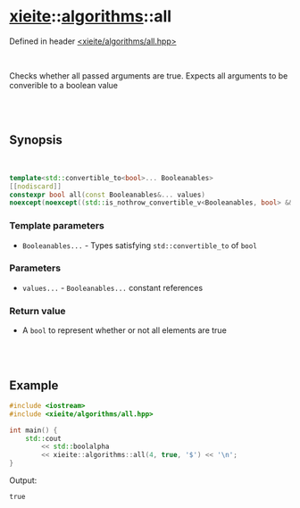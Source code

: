 # [xieite](../xieite.md)::[algorithms](../algorithms.md)::all
Defined in header [<xieite/algorithms/all.hpp>](../../include/xieite/algorithms/all.hpp)

<br/>

Checks whether all passed arguments are true. Expects all arguments to be converible to a boolean value

<br/><br/>

## Synopsis

<br/>

```cpp
template<std::convertible_to<bool>... Booleanables>
[[nodiscard]]
constexpr bool all(const Booleanables&... values)
noexcept(noexcept((std::is_nothrow_convertible_v<Booleanables, bool> && ...)));
```
### Template parameters
- `Booleanables...` - Types satisfying `std::convertible_to` of `bool`
### Parameters
- `values...` - `Booleanables...` constant references
### Return value
- A `bool` to represent whether or not all elements are true

<br/><br/>

## Example
```cpp
#include <iostream>
#include <xieite/algorithms/all.hpp>

int main() {
	std::cout
		<< std::boolalpha
		<< xieite::algorithms::all(4, true, '$') << '\n';
}
```
Output:
```
true
```
